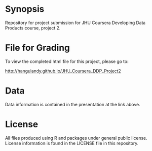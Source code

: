 # Synopsis

Repository for project submission for JHU Coursera Developing Data Products course, project 2.

# File for Grading

To view the completed html file for this project, please go to:

http://hangulandy.github.io/JHU_Coursera_DDP_Project2

# Data

Data information is contained in the presentation at the link above.

# License

All files produced using R and packages under general public license. License information is found in the LICENSE file in this repository.